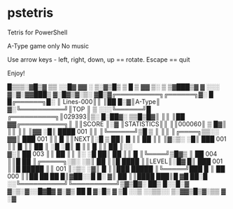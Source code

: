 # pstetris
Tetris for PowerShell

A-Type game only
No music

Use arrow keys - left, right, down, up == rotate.
Escape == quit

Enjoy!


  █▒▒▒░▓█▒▓ ▒▒ ░░█▓ ▓▓   ░ ▒░▓▒█▒  ▒
█ ▒ ▓▓ ▒░ ▒ ▒▓███▒▓ ▓ ░░░ ▓░▓░▓▓███▒
▓░█▓▒▓░▒░ ▓█▒▓╔══════════╗╔══════╗▓░
█ █╔══════╗█░ ║ Lines-000║║      ║██
█░▓║A-Type║ ▓░╚══════════╝║TOP   ║ ▒
░░░╚══════╝█  ╔══════════╗║029393║▒░
 █░██▓░ ▒▒█▒█▓║          ║║      ║██
▓▓╔══════════╗║          ║║SCORE ║░▓
  ║STATISTICS║║          ║║000060║ ▒
█▓║          ║║          ║║      ║▓▓
░█║ ████ 001 ║║          ║╚══════╝▒█
▒ ║          ║║          ║╔════╗▒▒░░
▓▓║ ███  001 ║║     █    ║║NEXT║░█ ▒
██║   █      ║║    ██    ║║    ║▓░▒░
░█║ ███  001 ║║     █    ║║ ██ ║  ░█
░█║ █        ║║   █      ║║ ██ ║░░  
▓░║  ██  003 ║║   ██     ║║    ║░ ░█
██║  ██      ║║    █     ║╚════╝▒█▓▒
  ║  ██  004 ║║█  ██     ║╔═════╗░▒░
░▒║ ██       ║║█  ████   ║║LEVEL║░█▓
 █║ ███  001 ║║█ █████   ║║ 001 ║░▒░
░▓║  █       ║║███ █████ ║╚═════╝███
█ ║ ██   000 ║║██ ██ ██ █║▓██░░█  █░
 ▓║  ██      ║║████   ███║█ ▓█  ██░█
░░╚══════════╝╚══════════╝▒▓▒█▓░ ██▒
█░░█░▓  ▓░▒░▓░░█▓█▓ ▓░▓▒ ██ █  ▓░█▒ 
 ▓ ▒█ ░░▒ ░░▒▒░░  ▒░▓▓▒█▒▓░▒▒ ▓ ░▓  
